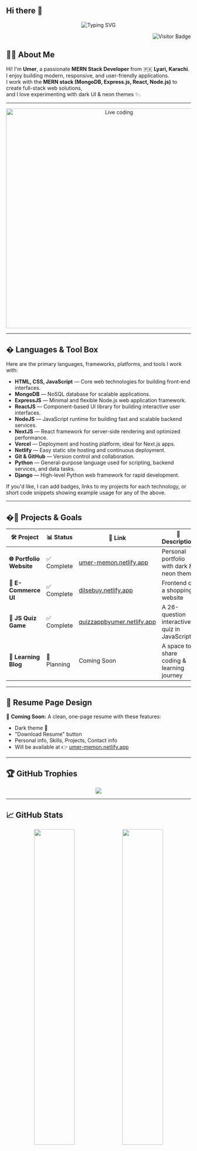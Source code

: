 ## Hi there 👋
<!-- 🎉 Welcome Banner with Typing Style -->
<p align="center">
  <img src="https://readme-typing-svg.herokuapp.com?font=Fira+Code&weight=600&size=25&pause=1000&color=00FFFF&center=true&vCenter=true&width=500&lines=Assalamu+Alaikum+I'm+Umer+👋;MMERN+Stack+Developer+from+Karachi🇵🇰;Love's+to+Create+Modern+Apps;MERN+Stack+Developer" alt="Typing SVG" />
</p>


<p align="right">
  <img src="https://komarev.com/ghpvc/?username=Umer-Dev-Code&label=Profile+Views&color=00FFFF&style=for-the-badge" alt="Visitor Badge"/>
</p>


## 👨‍💻 About Me  

Hi! I'm **Umer**, a passionate **MERN Stack Developer** from 🇵🇰 **Lyari, Karachi**.  
I enjoy building modern, responsive, and user-friendly applications.  
I work with the **MERN stack (MongoDB, Express.js, React, Node.js)** to create full-stack web solutions,  
and I love experimenting with dark UI & neon themes ✨.  

---

<!-- 🧑‍💻 Live Coding Animation -->
<p align="center">
  <img src="https://raw.githubusercontent.com/abhisheknaiidu/abhisheknaiidu/master/code.gif" alt="Live coding" width="600"/>
</p>

---

## �️ Languages & Tool Box

Here are the primary languages, frameworks, platforms, and tools I work with:

- **HTML, CSS, JavaScript** — Core web technologies for building front-end interfaces.
- **MongoDB** — NoSQL database for scalable applications.
- **ExpressJS** — Minimal and flexible Node.js web application framework.
- **ReactJS** — Component-based UI library for building interactive user interfaces.
- **NodeJS** — JavaScript runtime for building fast and scalable backend services.
- **NextJS** — React framework for server-side rendering and optimized performance.
- **Vercel** — Deployment and hosting platform, ideal for Next.js apps.
- **Netlify** — Easy static site hosting and continuous deployment.
- **Git & GitHub** — Version control and collaboration.
- **Python** — General-purpose language used for scripting, backend services, and data tasks.
- **Django** — High-level Python web framework for rapid development.

If you'd like, I can add badges, links to my projects for each technology, or short code snippets showing example usage for any of the above.


---

## �🚀 Projects & Goals  

| 🛠️ Project | 📊 Status | 🔗 Link | 📝 Description |
|-----------|-----------|--------|----------------|
| **🌐 Portfolio Website** | ✅ Complete | [umer-memon.netlify.app](https://umer-memon.netlify.app/) | Personal portfolio with dark & neon theme |
| **🛒 E-Commerce UI** | ✅ Complete | [dilsebuy.netlify.app](https://dilsebuy.netlify.app/) | Frontend of a shopping website |
| **🧠 JS Quiz Game** | ✅ Complete | [quizzappbyumer.netlify.app](https://quizzappbyumer.netlify.app) | A 26-question interactive quiz in JavaScript |
| **📖 Learning Blog** | 📝 Planning | Coming Soon | A space to share coding & learning journey |

---

## 🧾 Resume Page Design  

📌 **Coming Soon:** A clean, one-page resume with these features:  
- Dark theme 💼  
- "Download Resume" button  
- Personal info, Skills, Projects, Contact info  
- Will be available at 👉 [umer-memon.netlify.app](https://umer-memon.netlify.app/)  

---

## 🏆 GitHub Trophies  

<p align="center">
  <img src="https://github-profile-trophy.vercel.app/?username=Umer-Dev-Code&theme=algolia&column=4&margin-w=15&margin-h=15" />
</p>

---

## 📈 GitHub Stats  

<p align="center">
  <img src="https://github-readme-stats.vercel.app/api?username=Umer-Dev-Code&show_icons=true&theme=tokyonight" width="47%" />
  <img src="https://github-readme-streak-stats.herokuapp.com?user=Umer-Dev-Code&theme=tokyonight" width="47%" />
</p>

---

## 📬 Let's Connect  

<p align="center">
  <a href="https://instagram.com/umer_memon15"><img src="https://img.shields.io/badge/Instagram-@umer_memon15-E4405F?style=for-the-badge&logo=instagram&logoColor=white"/></a>
  <a href="mailto:umery101@gmail.com"><img src="https://img.shields.io/badge/Gmail-umery101@gmail.com-D14836?style=for-the-badge&logo=gmail&logoColor=white"/></a>
</p>

